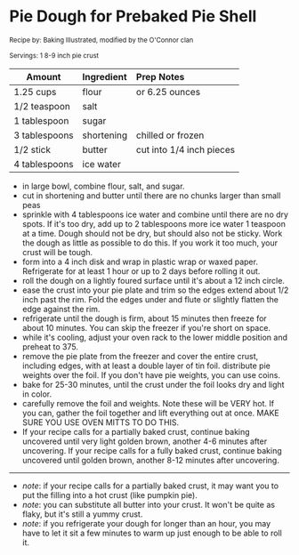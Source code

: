 # Pie Dough for Prebaked Pie Shell

<small>Recipe by: Baking Illustrated, modified by the O'Connor clan</small>

<small>Servings: 1 8-9 inch pie crust</small>

| Amount          | Ingredient      | Prep Notes               |
| --------------- | :-------------- | :----------------------- |
| 1.25 cups       | flour           | or 6.25 ounces           |
| 1/2 teaspoon    | salt            |                          |
| 1 tablespoon    | sugar           |                          |
| 3 tablespoons   | shortening      | chilled or frozen        |
| 1/2 stick       | butter          | cut into 1/4 inch pieces |
| 4 tablespoons   | ice water       |                          |

- in large bowl, combine flour, salt, and sugar.
- cut in shortening and butter until there are no chunks larger than small peas
- sprinkle with 4 tablespoons ice water and combine until there are no dry spots. If it's too dry, add up to 2 tablespoons more ice water 1 teaspoon at a time. Dough should not be dry, but should also not be sticky. Work the dough as little as possible to do this. If you work it too much, your crust will be tough.
- form into a 4 inch disk and wrap in plastic wrap or waxed paper. Refrigerate for at least 1 hour or up to 2 days before rolling it out.
- roll the dough on a lightly foured surface until it's about a 12 inch circle.
- ease the crust into your pie plate and trim so the edges extend about 1/2 inch past the rim. Fold the edges under and flute or slightly flatten the edge against the rim.
- refrigerate until the dough is firm, about 15 minutes then freeze for about 10 minutes. You can skip the freezer if you're short on space.
- while it's cooling, adjust your oven rack to the lower middle position and preheat to 375.
- remove the pie plate from the freezer and cover the entire crust, including edges, with at least a double layer of tin foil. distribute pie weights over the foil. If you don't have pie weights, you can use coins.
- bake for 25-30 minutes, until the crust under the foil looks dry and light in color.
- carefully remove the foil and weights. Note these will be VERY hot. If you can, gather the foil together and lift everything out at once. MAKE SURE YOU USE OVEN MITTS TO DO THIS.
- If your recipe calls for a partially baked crust, continue baking uncovered until very light golden brown, another 4-6 minutes after uncovering. If your recipe calls for a fully baked crust, continue baking uncovered until golden brown, another 8-12 minutes after uncovering.

---

- _note_: if your recipe calls for a partially baked crust, it may want you to put the filling into a hot crust (like pumpkin pie). 
- _note_: you can substitute all butter into your crust. It won't be quite as flaky, but it's still a yummy crust.
- _note_: if you refrigerate your dough for longer than an hour, you may have to let it sit a few minutes to warm up just enough to be able to roll it.